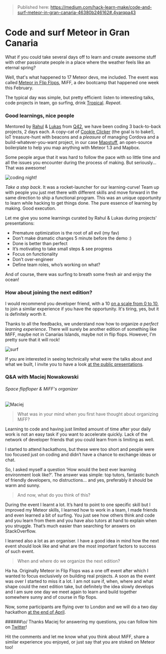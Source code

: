 > Published here: https://medium.com/hack-learn-make/code-and-surf-meteor-in-gran-canaria-46380b246162#.4yarqpa43

# Code and surf Meteor in Gran Canaria

What if you could take several days off to learn and create awesome stuff with other passionate people in a place where the weather feels like an eternal spring?

Well, that's what happened to 17 Meteor devs, me included. The event was called [Meteor in Flip Flops](http://www.meteorinflipflops.com), MiFF, a dev bootcamp that happened one week this February.

The typical day was simple, but pretty efficient: listen to interesting talks, code projects in team, go surfing, drink [Tropical](http://intrepidnomads.com/images/uploads/original/tropicalcerveza.jpg). *Repeat*.

### Good learnings, nice people
Mentored by [Rahul](https://twitter.com/Rahul) & [Lukas](https://twitter.com/lukasvan3l) from [Q42](https://q42.com), we have been coding 3 back-to-back projects, 2 days each. A copy-cat of [Cookie Clicker](http://orteil.dashnet.org/cookieclicker/) (the goal is to bake!), IoT treasure-hunt with beacons and a *pleasure* of managing Cordova and a build-whatever-you-want project, in our case [Mapstuff](https://github.com/xavcz/mapstuff), an open-source boilerplate to help you map anything with Meteor 1.3 and Mapbox.

Some people argue that it was hard to follow the pace with so little time and all the issues you encounter during the process of making. But seriously... That was awesome!

![coding night!](http://hacklearnmake.com/content/images/2016/04/coding-night.jpg)
 
*Take a step back*. It was a rocket-launcher for our learning-curve! Team up with people you just met there with different skills and move forward in the same direction to ship a functional program. This was an unique opportunity to learn while hacking to get things done. The pure essence of learning by making. Good execution.

Let me give you some learnings curated by Rahul & Lukas during projects' presentations:

* Premature optimization is the root of all evil (my fav)
* Don’t make dramatic changes 5 minute before the demo :)
* Done is better than perfect
* It’s motivating to take small steps & see progress
* Focus on functionality
* Don’t over-engineer
* Define team roles, who’s working on what?

And of course, there was surfing to breath some fresh air and enjoy the ocean!

### How about joining the next edition?
I would recommend you developer friend, with a 10 [on a scale from 0 to 10](https://en.wikipedia.org/wiki/Net_Promoter), to join a similar experience if you have the opportunity. It's tiring, yes, but it is definitely worth it.

Thanks to all the feedbacks, we understand now how to organize *a perfect learning experience*. There will surely be another edition of something like MiFF, maybe not in Canarias Islands, maybe not in flip flops. However, I'm pretty sure that it will rock!

![surf](http://hacklearnmake.com/content/images/2016/04/lp019.jpg)

If you are interested in seeing technically what were the talks about and what we built, I invite you to have a look [at the public presentations](http://meteorinflipflops.q42.com).

### Q&A with Maciej Nowakowski
###### Space flipfloper & MiFF's organizer

![Maciej](http://hacklearnmake.com/content/images/2016/04/hacklearnmake-maciej.jpg)

> What was in your mind when you first have thought about organizing MiFF?

Learning to code and having just limited amount of time after your daily work is not an easy task if you want to accelerate quickly.  Lack of the network of developer friends that you could learn from is limiting as well.

I started to attend hackathons, but these were too short and people were too focused just on coding and didn’t have a chance to exchange ideas or chat.

So, I asked myself a question ‘How would the best ever learning environment look like?’. The answer was simple: top tutors, fantastic bunch of friendly developers, no distructions… and yes, preferably it should be warm and sunny.

> And now, what do you think of this?

During the event I learnt a lot. It’s hard to point to one specific skill but I  improved my Meteor skills, I learned how to work in a team, I made friends and even learned a bit of surfing. You just see how others think and code and you learn from them and you have also  tutors at hand to explain when you struggle. That’s much easier than searching for answers on StackOverflow.

I learned also a lot as an organiser. I have a good idea in mind how the next event should look like and what are the most important factors to success of such event.

> When and where do we organize the next edition?

Ha ha. Originally Meteor in Flip Flops was a one off event after which I wanted to focus exclusively on building real projects. A soon as the event was over I started to miss it a lot. I am not sure if, when, where and what shape could the next edition take, but definitely the idea slowly develops and I am sure one day we meet again to learn and build together somewhere sunny and of course in flip flops.

Now, some participants are flying over  to London and we will do  a two day hackathon [at the end of April](https://github.com/meteor-london/next/issues/25#issuecomment-206342738).

######\o/
Thanks Maciej for answering my questions, you can follow him on [Twitter](https://twitter.com/meteorinFF)!

Hit the comments and let me know what you think about MiFF, share a similar experience you enjoyed, or just say that you are stoked on Meteor too!
